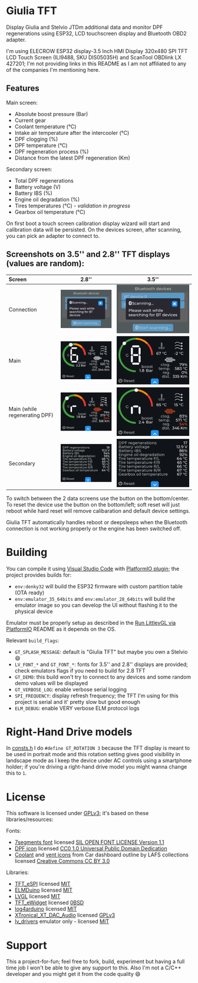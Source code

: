# Giulia TFT

Display Giulia and Stelvio JTDm additional data and monitor DPF regenerations using ESP32, LCD touchscreen display and Bluetooth OBD2 adapter.

I'm using ELECROW ESP32 display-3.5 Inch HMI Display 320x480 SPI TFT LCD Touch Screen (ILI9488, SKU DIS05035H) and ScanTool OBDlink LX 427201; I'm not providing links in this README as I am not affiliated to any of the companies I'm mentioning here.

## Features

Main screen:

- Absolute boost pressure (Bar)
- Current gear
- Coolant temperature (°C)
- Intake air temperature after the intercooler (°C)
- DPF clogging (%) 
- DPF temperature (°C) 
- DPF regeneration process (%) 
- Distance from the latest DPF regeneration (Km) 

Secondary screen:

- Total DPF regenerations
- Battery voltage (V) 
- Battery IBS (%)
- Engine oil degradation (%)
- Tires temperatures (°C) - *validation in progress*
- Gearbox oil temperature (°C)

On first boot a touch screen calibration display wizard will start and calibration data will be persisted. On the devices screen, after scanning, you can pick an adapter to connect to.

## Screenshots on 3.5'' and 2.8'' TFT displays (values are random):

| Screen                        |                                             2.8''                                             |                                             3.5''                                             |
| :---------------------------- | :-------------------------------------------------------------------------------------------: | :-------------------------------------------------------------------------------------------: |
| Connection                    |                    ![Connection screen](res/2.8/1.png "Connection screen")                    |                    ![Connection screen](res/3.5/1.png "Connection screen")                    |
| Main                          |                          ![Main screen](res/2.8/2.png "Main screen")                          |                          ![Main screen](res/3.5/2.png "Main screen")                          |
| Main (while regenerating DPF) | ![Main screen (while regenerating DPF)](res/2.8/3.png "Main screen (while regenerating DPF)") | ![Main screen (while regenerating DPF)](res/3.5/3.png "Main screen (while regenerating DPF)") |
| Secondary                     |                     ![Secondary screen](res/2.8/4.png "Secondary screen")                     |                     ![Secondary screen](res/3.5/4.png "Secondary screen")                     |

To switch between the 2 data screens use the button on the bottom/center. To reset the device use the button on the bottom/left; soft reset will just reboot while hard reset will remove calibaration and default device settings.

Giulia TFT automatically handles reboot or deepsleeps when the Bluetooth connection is not working properly or the engine has been switched off.

# Building

You can compile it using [Visual Studio Code](https://code.visualstudio.com/) with [PlatformIO plugin](https://platformio.org/install/ide?install=vscode); the project provides builds for:

- `env:denky32` will build the ESP32 firmware with custom partition table (OTA ready)
- `env:emulator_35_64bits` and `env:emulator_28_64bits` will build the emulator image so you can develop the UI without flashing it to the physical device

Emulator must be properly setup as described in the [Run LittlevGL via PlatformIO](https://github.com/lvgl/lv_platformio/blob/master/README.md) README as it depends on the OS.

Relevant `build_flags`:

- `GT_SPLASH_MESSAGE`: default is "Giulia TFT" but maybe you own a Stelvio :smile:
- `LV_FONT_*` and `GT_FONT_*`: fonts for 3.5'' and 2.8'' displays are provided; check emulators flags if you need to build for 2.8 TFT
- `GT_DEMO`: this build won't try to connect to any devices and some random demo values will be displayed
- `GT_VERBOSE_LOG`: enable verbose serial logging
- `SPI_FREQUENCY`: display refresh frequency; the TFT I'm using for this project is serial and it' pretty slow but good enough
- `ELM_DEBUG`: enable VERY verbose ELM protocol logs

# Right-Hand Drive models

In [consts.h](includes/consts.h) I do `#define GT_ROTATION 3` because the TFT display is meant to be used in portrait mode and this rotation setting gives good visibility in landscape mode as I keep the device under AC controls using a smartphone holder; if you're driving a right-hand drive model you might wanna change this to `1`.

# License

This software is licensed under [GPLv3](LICENSE); it's based on these libraries/resources:

Fonts:

- [7segments font](https://fontstruct.com/fontstructions/show/1775612) licensed [SIL OPEN FONT LICENSE Version 1.1](https://fontstruct.com/fontstructions/license/1775612/7segments-2)
- [DPF icon](https://commons.wikimedia.org/wiki/File:Kontrollleuchte_DPF.svg) licensed [CC0 1.0 Universal Public Domain Dedication](https://creativecommons.org/publicdomain/zero/1.0/legalcode.en)
- [Coolant](https://thenounproject.com/icon/coolant-4372128/) and [vent icons](https://thenounproject.com/icon/vent-1747453/) from Car dashboard outline by LAFS collections licensed [Creative Commons CC BY 3.0](https://creativecommons.org/licenses/by/3.0/legalcode.en)

Libraries:

- [TFT_eSPI](https://github.com/Bodmer/TFT_eSPI) licensed [MIT](https://github.com/Bodmer/TFT_eSPI/blob/master/license.txt)
- [ELMDuino](https://github.com/PowerBroker2/ELMduino) licensed [MIT](https://github.com/PowerBroker2/ELMduino/blob/master/LICENSE.md)
- [LVGL](https://github.com/lvgl/lvgl) licensed [MIT](https://github.com/lvgl/lvgl/blob/master/LICENCE.txt)
- [TFT_eWidget](https://github.com/Bodmer/TFT_eWidget) licensed [0BSD](https://github.com/Bodmer/TFT_eWidget/blob/main/license.txt)
- [log4arduino](https://github.com/jandelgado/log4arduino) licensed [MIT](https://github.com/jandelgado/log4arduino/blob/master/LICENSE)
- [XTronical_XT_DAC_Audio](https://github.com/WeekendWarrior1/XTronical_XT_DAC_Audio_Mirror) licensed [GPLv3](https://www.gnu.org/licenses/gpl-3.0.txt)
- [lv_drivers](https://github.com/lvgl/lv_drivers) emulator only - licensed [MIT](https://github.com/lvgl/lv_drivers/blob/master/LICENSE)

# Support

This a project-for-fun; feel free to fork, build, experiment but having a full time job I won't be able to give any support to this. Also I'm not a C/C++ developer and you might get it from the code quality :smile:
